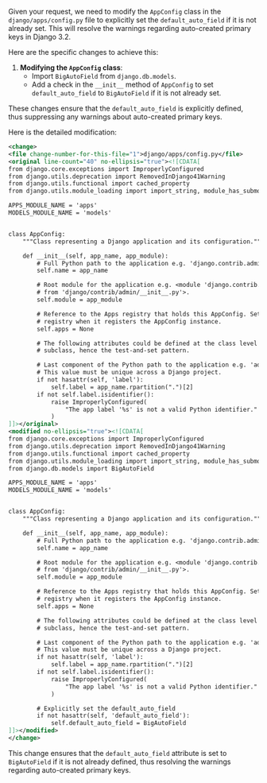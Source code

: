 Given your request, we need to modify the `AppConfig` class in the `django/apps/config.py` file to explicitly set the `default_auto_field` if it is not already set. This will resolve the warnings regarding auto-created primary keys in Django 3.2.

Here are the specific changes to achieve this:

1. **Modifying the `AppConfig` class**:
   - Import `BigAutoField` from `django.db.models`.
   - Add a check in the `__init__` method of `AppConfig` to set `default_auto_field` to `BigAutoField` if it is not already set.

These changes ensure that the `default_auto_field` is explicitly defined, thus suppressing any warnings about auto-created primary keys.

Here is the detailed modification:

```xml
<change>
<file change-number-for-this-file="1">django/apps/config.py</file>
<original line-count="40" no-ellipsis="true"><![CDATA[
from django.core.exceptions import ImproperlyConfigured
from django.utils.deprecation import RemovedInDjango41Warning
from django.utils.functional import cached_property
from django.utils.module_loading import import_string, module_has_submodule

APPS_MODULE_NAME = 'apps'
MODELS_MODULE_NAME = 'models'


class AppConfig:
    """Class representing a Django application and its configuration."""

    def __init__(self, app_name, app_module):
        # Full Python path to the application e.g. 'django.contrib.admin'.
        self.name = app_name

        # Root module for the application e.g. <module 'django.contrib.admin'
        # from 'django/contrib/admin/__init__.py'>.
        self.module = app_module

        # Reference to the Apps registry that holds this AppConfig. Set by the
        # registry when it registers the AppConfig instance.
        self.apps = None

        # The following attributes could be defined at the class level in a
        # subclass, hence the test-and-set pattern.

        # Last component of the Python path to the application e.g. 'admin'.
        # This value must be unique across a Django project.
        if not hasattr(self, 'label'):
            self.label = app_name.rpartition(".")[2]
        if not self.label.isidentifier():
            raise ImproperlyConfigured(
                "The app label '%s' is not a valid Python identifier." % self.label
            )
]]></original>
<modified no-ellipsis="true"><![CDATA[
from django.core.exceptions import ImproperlyConfigured
from django.utils.deprecation import RemovedInDjango41Warning
from django.utils.functional import cached_property
from django.utils.module_loading import import_string, module_has_submodule
from django.db.models import BigAutoField

APPS_MODULE_NAME = 'apps'
MODELS_MODULE_NAME = 'models'


class AppConfig:
    """Class representing a Django application and its configuration."""

    def __init__(self, app_name, app_module):
        # Full Python path to the application e.g. 'django.contrib.admin'.
        self.name = app_name

        # Root module for the application e.g. <module 'django.contrib.admin'
        # from 'django/contrib/admin/__init__.py'>.
        self.module = app_module

        # Reference to the Apps registry that holds this AppConfig. Set by the
        # registry when it registers the AppConfig instance.
        self.apps = None

        # The following attributes could be defined at the class level in a
        # subclass, hence the test-and-set pattern.

        # Last component of the Python path to the application e.g. 'admin'.
        # This value must be unique across a Django project.
        if not hasattr(self, 'label'):
            self.label = app_name.rpartition(".")[2]
        if not self.label.isidentifier():
            raise ImproperlyConfigured(
                "The app label '%s' is not a valid Python identifier." % self.label
            )

        # Explicitly set the default_auto_field
        if not hasattr(self, 'default_auto_field'):
            self.default_auto_field = BigAutoField
]]></modified>
</change>
```

This change ensures that the `default_auto_field` attribute is set to `BigAutoField` if it is not already defined, thus resolving the warnings regarding auto-created primary keys.